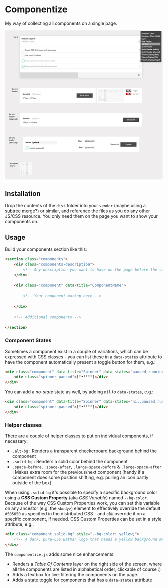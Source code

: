 # Componentize

My way of collecting all components on a single page.

<img src="assets/screenshot_componentize.jpg" alt="Componentize Screenshot" />

## Installation

Drop the contents of the `dist` folder into your `vendor` (maybe using a [subtree merge][submerge]?) or similar, and reference the files as you do any other JS/CSS resource. You only need them on the page you want to show your components on.

## Usage

Build your components section like this:

```html
<section class="components">
	<div class="components-description">
		<!-- Any description you want to have on the page before the component list -->
	</div>
	
	<div class="component" data-title="ComponentName">
		
		<!-- Your component markup here -->
		
	</div>
	
	<!-- Additional components -->
	
</section>
```

### Component States

Sometimes a component exist in a couple of variations, which can be expressed with CSS classes - you can list these in a `data-states` attribute to have the component automatically present a toggle button for them, e.g.:

```html
<div class="component" data-title="Spinner" data-states="paused,running">
	<div class="spinner paused">[°•°°°°]</div>
</div>
```

You can add a *no-state* state as well, by adding `nil` to `data-states`, e.g.:

```html
<div class="component" data-title="Spinner" data-states="nil,paused,running">
	<div class="spinner paused">[°•°°°°]</div>
</div>
```



### Helper classes

There are a couple of helper classes to put on individual components, if necessary:

- `.alt-bg` : Renders a transparent checkerboard background behind the component
- `.solid-bg` : Renders a solid color behind the component
- `.space-before`, `.space-after`, `.large-space-before` & `.large-space-after` : Makes extra room for the previous/next component (handy if a component does some position shifting, e.g. pulling an icon partly outside of the box)

When using `.solid-bg` it's possible to specify a specific background color using a **CSS Custom Property** (aka *CSS Variable*) named `--bg-color`.
Because of the way CSS Custom Properties work, you can set this variable on any ancestor (e.g. the `<body>`) element to effectively
override the default `#505050` as specified in the distributed CSS - and *still* override it on a specific component, if needed.
CSS Custom Properties can be set in a style attribute, e.g.:

```html
<div class="component solid-bg" style="--bg-color: yellow;">
	<!-- A dark, pure-CSS Batman logo that needs a yellow background maybe? -->
</div>
```

The `componentize.js` adds some nice enhancements:

- Renders a *Table Of Contents* layer on the right side of the screen, where all the components are listed in alphabetical order, clickable of course :)
- Adds a textbox for live-filtering the components on the page.
- Adds a state toggle for components that has a `data-states` attribute

[submerge]: http://greystate.dk/resources/subtree-merge/?rf=dist&u=greystate&b=master&r=componentize&lf=vendor/componentize

